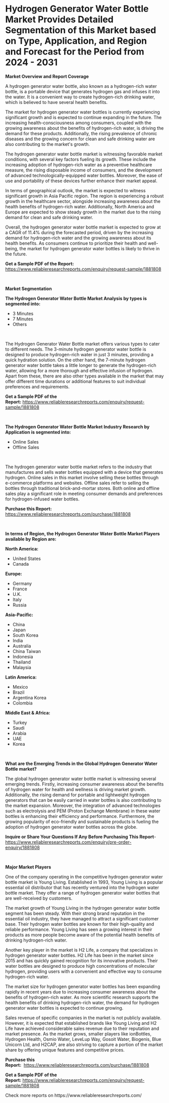 <p><h1>Hydrogen Generator Water Bottle Market Provides Detailed Segmentation of this Market based on Type, Application, and Region and Forecast for the Period from 2024 - 2031</h1></p><p><strong>Market Overview and Report Coverage</strong></p>
<p><p>A hydrogen generator water bottle, also known as a hydrogen-rich water bottle, is a portable device that generates hydrogen gas and infuses it into the water. It is a convenient way to create hydrogen-rich drinking water, which is believed to have several health benefits.</p><p>The market for hydrogen generator water bottles is currently experiencing significant growth and is expected to continue expanding in the future. The increasing health-consciousness among consumers, coupled with the growing awareness about the benefits of hydrogen-rich water, is driving the demand for these products. Additionally, the rising prevalence of chronic diseases and the growing concern for clean and safe drinking water are also contributing to the market's growth.</p><p>The hydrogen generator water bottle market is witnessing favorable market conditions, with several key factors fueling its growth. These include the increasing adoption of hydrogen-rich water as a preventive healthcare measure, the rising disposable income of consumers, and the development of advanced technologically-equipped water bottles. Moreover, the ease of use and portability of these devices further enhance their market appeal.</p><p>In terms of geographical outlook, the market is expected to witness significant growth in Asia Pacific region. The region is experiencing a robust growth in the healthcare sector, alongside increasing awareness about the health benefits of hydrogen-rich water. Additionally, North America and Europe are expected to show steady growth in the market due to the rising demand for clean and safe drinking water.</p><p>Overall, the hydrogen generator water bottle market is expected to grow at a CAGR of 11.4% during the forecasted period, driven by the increasing demand for hydrogen-rich water and the growing awareness about its health benefits. As consumers continue to prioritize their health and well-being, the market for hydrogen generator water bottles is likely to thrive in the future.</p></p>
<p><strong>Get a Sample PDF of the Report:</strong> <a href="https://www.reliableresearchreports.com/enquiry/request-sample/1881808">https://www.reliableresearchreports.com/enquiry/request-sample/1881808</a></p>
<p>&nbsp;</p>
<p><strong>Market Segmentation</strong></p>
<p><strong>The Hydrogen Generator Water Bottle Market Analysis by types is segmented into:</strong></p>
<p><ul><li>3 Minutes</li><li>7 Minutes</li><li>Others</li></ul></p>
<p>&nbsp;</p>
<p><p>The Hydrogen Generator Water Bottle market offers various types to cater to different needs. The 3-minute hydrogen generator water bottle is designed to produce hydrogen-rich water in just 3 minutes, providing a quick hydration solution. On the other hand, the 7-minute hydrogen generator water bottle takes a little longer to generate the hydrogen-rich water, allowing for a more thorough and effective infusion of hydrogen. Apart from these, there are also other types available in the market that may offer different time durations or additional features to suit individual preferences and requirements.</p></p>
<p><strong>Get a Sample PDF of the Report:</strong>&nbsp;<a href="https://www.reliableresearchreports.com/enquiry/request-sample/1881808">https://www.reliableresearchreports.com/enquiry/request-sample/1881808</a></p>
<p>&nbsp;</p>
<p><strong>The Hydrogen Generator Water Bottle Market Industry Research by Application is segmented into:</strong></p>
<p><ul><li>Online Sales</li><li>Offline Sales</li></ul></p>
<p>&nbsp;</p>
<p><p>The hydrogen generator water bottle market refers to the industry that manufactures and sells water bottles equipped with a device that generates hydrogen. Online sales in this market involve selling these bottles through e-commerce platforms and websites. Offline sales refer to selling the bottles through traditional brick-and-mortar stores. Both online and offline sales play a significant role in meeting consumer demands and preferences for hydrogen-infused water bottles.</p></p>
<p><strong>Purchase this Report:</strong>&nbsp; <a href="https://www.reliableresearchreports.com/purchase/1881808">https://www.reliableresearchreports.com/purchase/1881808</a></p>
<p>&nbsp;</p>
<p><strong>In terms of Region, the Hydrogen Generator Water Bottle Market Players available by Region are:</strong></p>
<p>
    <p> <strong> North America: </strong>
        <ul>
            <li>United States</li>
            <li>Canada</li>
        </ul>
        </p> 
    <p> <strong> Europe: </strong>
        <ul>
            <li>Germany</li>
            <li>France</li>
            <li>U.K.</li>
            <li>Italy</li>
            <li>Russia</li>
        </ul>
        </p> 
    <p> <strong> Asia-Pacific: </strong>
        <ul>
            <li>China</li>
            <li>Japan</li>
            <li>South Korea</li>
            <li>India</li>
            <li>Australia</li>
            <li>China Taiwan</li>
            <li>Indonesia</li>
            <li>Thailand</li>
            <li>Malaysia</li>
        </ul>
        </p> 
    <p> <strong> Latin America: </strong>
        <ul>
            <li>Mexico</li>
            <li>Brazil</li>
            <li>Argentina Korea</li>
            <li>Colombia</li>
        </ul>
        </p> 
    <p> <strong> Middle East & Africa: </strong>
        <ul>
            <li>Turkey</li>
            <li>Saudi</li>
            <li>Arabia</li>
            <li>UAE</li>
            <li>Korea</li>
        </ul>
    </p>
    </p>
<p>&nbsp;</p>
<p><strong>What are the Emerging Trends in the Global Hydrogen Generator Water Bottle market?</strong></p>
<p><p>The global hydrogen generator water bottle market is witnessing several emerging trends. Firstly, increasing consumer awareness about the benefits of hydrogen water for health and wellness is driving market growth. Additionally, the rising demand for portable and lightweight hydrogen generators that can be easily carried in water bottles is also contributing to the market expansion. Moreover, the integration of advanced technologies such as electrolysis and PEM (Proton Exchange Membrane) in these water bottles is enhancing their efficiency and performance. Furthermore, the growing popularity of eco-friendly and sustainable products is fueling the adoption of hydrogen generator water bottles across the globe.</p></p>
<p><strong>Inquire or Share Your Questions If Any Before Purchasing This Report</strong>- <a href="https://www.reliableresearchreports.com/enquiry/pre-order-enquiry/1881808">https://www.reliableresearchreports.com/enquiry/pre-order-enquiry/1881808</a></p>
<p>&nbsp;</p>
<p><strong>Major Market Players</strong></p>
<p><p>One of the company operating in the competitive hydrogen generator water bottle market is Young Living. Established in 1993, Young Living is a popular essential oil distributor that has recently ventured into the hydrogen water bottle market. They offer a range of hydrogen generator water bottles that are well-received by customers. </p><p>The market growth of Young Living in the hydrogen generator water bottle segment has been steady. With their strong brand reputation in the essential oil industry, they have managed to attract a significant customer base. Their hydrogen water bottles are known for their high-quality and reliable performance. Young Living has seen a growing interest in their products as more people become aware of the potential health benefits of drinking hydrogen-rich water.</p><p>Another key player in the market is H2 Life, a company that specializes in hydrogen generator water bottles. H2 Life has been in the market since 2015 and has quickly gained recognition for its innovative products. Their water bottles are designed to produce high concentrations of molecular hydrogen, providing users with a convenient and effective way to consume hydrogen-rich water.</p><p>The market size for hydrogen generator water bottles has been expanding rapidly in recent years due to increasing consumer awareness about the benefits of hydrogen-rich water. As more scientific research supports the health benefits of drinking hydrogen-rich water, the demand for hydrogen generator water bottles is expected to continue growing. </p><p>Sales revenue of specific companies in the market is not publicly available. However, it is expected that established brands like Young Living and H2 Life have achieved considerable sales revenue due to their reputation and market presence. As the market grows, smaller players like ionBottles, Hydrogen Health, Osmio Water, LeveLup Way, Gosoit Water, Biogenis, Blue Unicorn Ltd, and H2CAP, are also striving to capture a portion of the market share by offering unique features and competitive prices.</p></p>
<p><strong>Purchase this Report:</strong>&nbsp;&nbsp;<a href="https://www.reliableresearchreports.com/purchase/1881808">https://www.reliableresearchreports.com/purchase/1881808</a></p>
<p></p>
<p><strong>Get a Sample PDF of the Report:</strong>&nbsp;<a href="https://www.reliableresearchreports.com/enquiry/request-sample/1881808">https://www.reliableresearchreports.com/enquiry/request-sample/1881808</a></p>
<p>Check more reports on https://www.reliableresearchreports.com/</p>